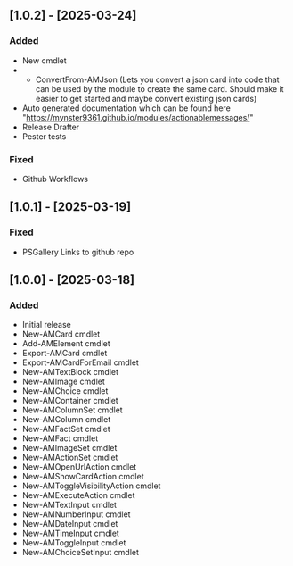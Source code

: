 ## [1.0.2] - [2025-03-24]

### Added
- New cmdlet
- - ConvertFrom-AMJson (Lets you convert a json card into code that can be used by the module to create the same card. Should make it easier to get started and maybe convert existing json cards)
- Auto generated documentation which can be found here "https://mynster9361.github.io/modules/actionablemessages/"
- Release Drafter
- Pester tests

### Fixed
- Github Workflows


## [1.0.1] - [2025-03-19]

### Fixed
- PSGallery Links to github repo

## [1.0.0] - [2025-03-18]

### Added
- Initial release
- New-AMCard cmdlet
- Add-AMElement cmdlet
- Export-AMCard cmdlet
- Export-AMCardForEmail cmdlet
- New-AMTextBlock cmdlet
- New-AMImage cmdlet
- New-AMChoice cmdlet
- New-AMContainer cmdlet
- New-AMColumnSet cmdlet
- New-AMColumn cmdlet
- New-AMFactSet cmdlet
- New-AMFact cmdlet
- New-AMImageSet cmdlet
- New-AMActionSet cmdlet
- New-AMOpenUrlAction cmdlet
- New-AMShowCardAction cmdlet
- New-AMToggleVisibilityAction cmdlet
- New-AMExecuteAction cmdlet
- New-AMTextInput cmdlet
- New-AMNumberInput cmdlet
- New-AMDateInput cmdlet
- New-AMTimeInput cmdlet
- New-AMToggleInput cmdlet
- New-AMChoiceSetInput cmdlet

